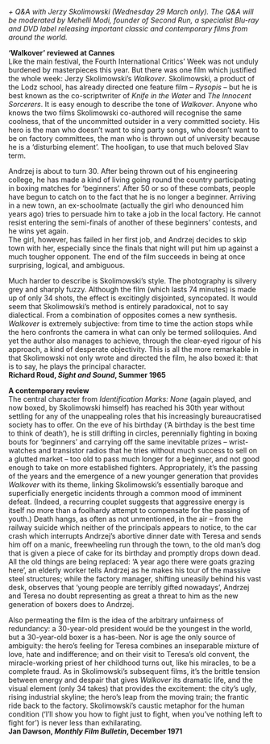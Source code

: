 _+ Q&A with Jerzy Skolimowski (Wednesday 29 March only). The Q&A will be moderated by Mehelli Modi, founder of Second Run, a specialist Blu-ray and DVD label releasing important classic and contemporary films from around the world._

**‘Walkover’ reviewed at Cannes**  
Like the main festival, the Fourth International Critics’ Week was not unduly burdened by masterpieces this year. But there was one film which justified the whole week: Jerzy Skolimowski’s _Walkover_. Skolimowski, a product of the Lodz school, has already directed one feature film – _Rysopis_ – but he is best known as the co-scriptwriter of _Knife in the Water_ and _The Innocent Sorcerers_. It is easy enough to describe the tone of _Walkover_. Anyone who knows the two films Skolimowski co-authored will recognise the same coolness, that of the uncommitted outsider in a very committed society. His hero is the man who doesn’t want to sing party songs, who doesn’t want to be on factory committees, the man who is thrown out of university because he is a ‘disturbing element’. The hooligan, to use that much beloved Slav term.

Andrzej is about to turn 30. After being thrown out of his engineering college, he has made a kind of living going round the country participating in boxing matches for ‘beginners’. After 50 or so of these combats, people have begun to catch on to the fact that he is no longer a beginner. Arriving in a new town, an ex-schoolmate (actually the girl who denounced him years ago) tries to persuade him to take a job in the local factory. He cannot resist entering the semi-finals of another of these beginners’ contests, and he wins yet again.  
The girl, however, has failed in her first job, and Andrzej decides to skip town with her, especially since the finals that night will put him up against a much tougher opponent. The end of the film succeeds in being at once surprising, logical, and ambiguous.

Much harder to describe is Skolimowski’s style. The photography is silvery grey and sharply fuzzy. Although the film (which lasts 74 minutes) is made up of only 34 shots, the effect is excitingly disjointed, syncopated. It would seem that Skolimowski’s method is entirely paradoxical, not to say dialectical. From a combination of opposites comes a new synthesis. _Walkover_ is extremely subjective: from time to time the action stops while the hero confronts the camera in what can only be termed soliloquies. And yet the author also manages to achieve, through the clear-eyed rigour of his approach, a kind of desperate objectivity. This is all the more remarkable in that Skolimowski not only wrote and directed the film, he also boxed it: that is to say, he plays the principal character.  
**Richard Roud, _Sight and Sound_, Summer 1965**

**A contemporary review**  
The central character from _Identification Marks: None_ (again played, and now boxed, by Skolimowski himself) has reached his 30th year without settling for any of the unappealing roles that his increasingly bureaucratised society has to offer. On the eve of his birthday (‘A birthday is the best time to think of death’), he is still drifting in circles, perennially fighting in boxing bouts for ‘beginners’ and carrying off the same inevitable prizes – wrist-watches and transistor radios that he tries without much success to sell on a glutted market – too old to pass much longer for a beginner, and not good enough to take on more established fighters. Appropriately, it’s the passing of the years and the emergence of a new younger generation that provides _Walkover_ with its theme, linking Skolimowski’s essentially baroque and superficially energetic incidents through a common mood of imminent defeat. (Indeed, a recurring couplet suggests that aggressive energy is itself no more than a foolhardy attempt to compensate for the passing of youth.) Death hangs, as often as not unmentioned, in the air – from the railway suicide which neither of the principals appears to notice, to the car crash which interrupts Andrzej’s abortive dinner date with Teresa and sends him off on a manic, freewheeling run through the town, to the old man’s dog that is given a piece of cake for its birthday and promptly drops down dead. All the old things are being replaced: ‘A year ago there were goats grazing here’, an elderly worker tells Andrzej as he makes his tour of the massive steel structures; while the factory manager, shifting uneasily behind his vast desk, observes that ‘young people are terribly gifted nowadays’, Andrzej and Teresa no doubt representing as great a threat to him as the new generation of boxers does to Andrzej.

Also permeating the film is the idea of the arbitrary unfairness of redundancy: a 30-year-old president would be the youngest in the world, but a 30-year-old boxer is a has-been. Nor is age the only source of ambiguity: the hero’s feeling for Teresa combines an inseparable mixture of love, hate and indifference; and on their visit to Teresa’s old convent, the miracle-working priest of her childhood turns out, like his miracles, to be a complete fraud. As in Skolimowski’s subsequent films, it’s the brittle tension between energy and despair that gives _Walkover_ its dramatic life, and the visual element (only 34 takes) that provides the excitement: the city’s ugly, rising industrial skyline; the hero’s leap from the moving train; the frantic ride back to the factory. Skolimowski’s caustic metaphor for the human condition (‘I’ll show you how to fight just to fight, when you’ve nothing left to fight for’) is never less than exhilarating.  
**Jan Dawson, _Monthly Film Bulletin_, December 1971**<br>
<br>
<!--stackedit_data:
eyJoaXN0b3J5IjpbLTEzMzQzNzc0MV19
-->
